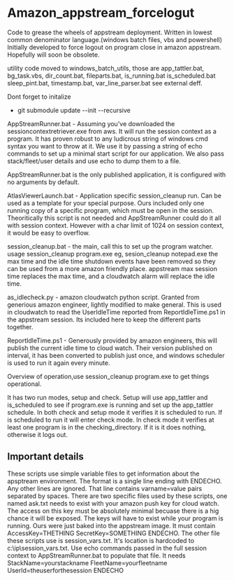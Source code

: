 # Amazon_appstream_forcelogut
Code to grease the wheels of appstream deployment.
Written in lowest common denominator language.(windows batch files, vbs and powershell)
Initially developed to force logout on program close in amazon appstream. Hopefully will soon be obsolete.

utility code moved to windows_batch_utils, those are app_tattler.bat, bg_task.vbs, dir_count.bat, fileparts.bat, is_running.bat is_scheduled.bat sleep_pint.bat, timestamp.bat, var_line_parser.bat
see external deff.

Dont forget to initalize 
  * git submodule update --init --recursive


AppStreamRunner.bat - Assuming you've downloaded the sessioncontextretriever.exe from aws. It will run the session context as a program. It has proven robust to any ludicrous string of windows cmd syntax you want to throw at it. We use it by passing a string of echo commands to set up a minimal start script for our application. We also pass stack/fleet/user details and use echo to dump them to a file.


AppStreamRunner.bat is the only published application, it is configured with no arguments by default.


AtlasViewerLaunch.bat - Application specific session_cleanup run. Can be used as a template for your special purpose. Ours included only one running copy of a specific program, which must be open in the session. Theoritically this script is not needed and AppStreamRunner could do it all with session context. However with a char limit of 1024 on session context, it would be easy to overflow.

session_cleanup.bat  - the main, call this to set up the program watcher.
usage session_cleanup program.exe  eg, sesion_cleanup notepad.exe
the max time and the idle time shutdown events have been removed so they can be used from a more amazon friendly place. appstream max session time replaces the max time, and a cloudwatch alarm will replace the idle time. 

as_idlecheck.py - amazon cloudwatch python script. Granted from generious amazon engineer, lightly modified to make general. This is used in cloudwatch to read the UserIdleTime reported from ReportIdleTime.ps1 in the appstream session. Its included here to keep the different parts together. 


ReportIdleTime.ps1 - Generously provided by amazon engineers, this will publish the current idle time to cloud watch. Their version published on interval, it has been converted to publish just once, and windows scheduler is used to run it again every minute.

Overview of operation,use session_cleanup program.exe to get things operational. 

It has two run modes, setup and check. 
Setup will use app_tattler and is_scheduled to see if program.exe is running and set up the app_tattler schedule. 
In both check and setup mode it verifies it is scheduled to run.
If is scheduled to run it will enter check mode. 
In check mode it verifies at least one program is in the checking_directory. If it is it does nothing, otherwise it logs out.

Important details
---
These scripts use simple variable files to get information about the apsptream environment. The format is a single line ending with ENDECHO. Any other lines are ignored.
That line contains varname=value pairs separated by spaces. 
There are two specific files used by these scripts, one named ask.txt needs to exist with your amazon push key for cloud watch. The access on this key must be absolutely minimal becuase there is a hig chance it will be exposed. The keys will have to exist while your program is running. Ours were just baked into the appstream image.  It must contain AccessKey=THETHING SecretKey=SOMETHING ENDECHO.
The other file these scripts use is session_vars.txt. It's location is hardcoded to c:\\ip\\session_vars.txt. Use echo commands passed in the full session context to AppStreamRunner.bat to populate that file. It needs StackName=yourstackname FleetName=yourfleetname UserId=theuserforthesession ENDECHO
